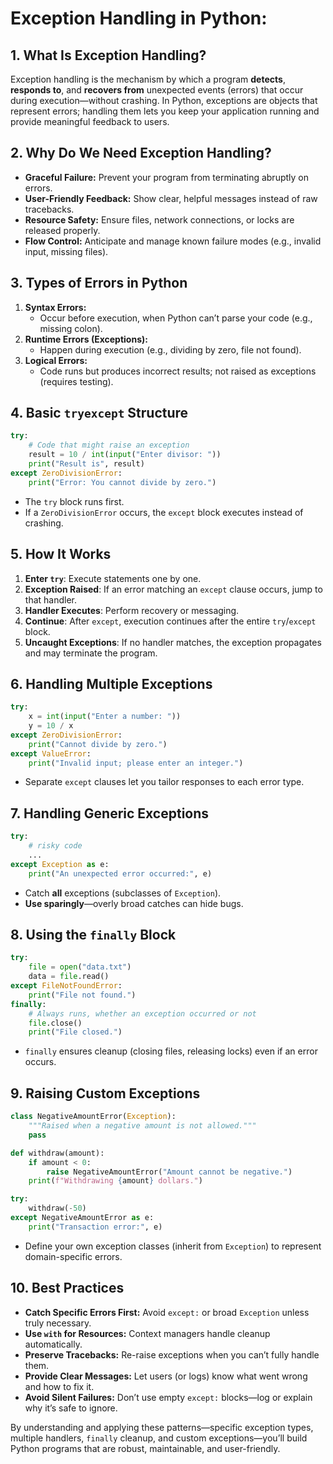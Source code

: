 # **Exception Handling in Python:**

## **1. What Is Exception Handling?**

Exception handling is the mechanism by which a program **detects**, **responds to**, and **recovers from** unexpected events (errors) that occur during execution—without crashing. In Python, exceptions are objects that represent errors; handling them lets you keep your application running and provide meaningful feedback to users.

## **2. Why Do We Need Exception Handling?**

- **Graceful Failure:** Prevent your program from terminating abruptly on errors.
- **User-Friendly Feedback:** Show clear, helpful messages instead of raw tracebacks.
- **Resource Safety:** Ensure files, network connections, or locks are released properly.
- **Flow Control:** Anticipate and manage known failure modes (e.g., invalid input, missing files).

## **3. Types of Errors in Python**

1. **Syntax Errors:**
   - Occur before execution, when Python can’t parse your code (e.g., missing colon).
2. **Runtime Errors (Exceptions):**
   - Happen during execution (e.g., dividing by zero, file not found).
3. **Logical Errors:**
   - Code runs but produces incorrect results; not raised as exceptions (requires testing).

## **4. Basic `tryexcept` Structure**

```python
try:
    # Code that might raise an exception
    result = 10 / int(input("Enter divisor: "))
    print("Result is", result)
except ZeroDivisionError:
    print("Error: You cannot divide by zero.")
```

- The `try` block runs first.
- If a `ZeroDivisionError` occurs, the `except` block executes instead of crashing.

## **5. How It Works**

1. **Enter `try`**: Execute statements one by one.
2. **Exception Raised**: If an error matching an `except` clause occurs, jump to that handler.
3. **Handler Executes**: Perform recovery or messaging.
4. **Continue**: After `except`, execution continues after the entire `try`/`except` block.
5. **Uncaught Exceptions**: If no handler matches, the exception propagates and may terminate the program.

## **6. Handling Multiple Exceptions**

```python
try:
    x = int(input("Enter a number: "))
    y = 10 / x
except ZeroDivisionError:
    print("Cannot divide by zero.")
except ValueError:
    print("Invalid input; please enter an integer.")
```

- Separate `except` clauses let you tailor responses to each error type.

## **7. Handling Generic Exceptions**

```python
try:
    # risky code
    ...
except Exception as e:
    print("An unexpected error occurred:", e)
```

- Catch **all** exceptions (subclasses of `Exception`).
- **Use sparingly**—overly broad catches can hide bugs.

## **8. Using the `finally` Block**

```python
try:
    file = open("data.txt")
    data = file.read()
except FileNotFoundError:
    print("File not found.")
finally:
    # Always runs, whether an exception occurred or not
    file.close()
    print("File closed.")
```

- `finally` ensures cleanup (closing files, releasing locks) even if an error occurs.

## **9. Raising Custom Exceptions**

```python
class NegativeAmountError(Exception):
    """Raised when a negative amount is not allowed."""
    pass

def withdraw(amount):
    if amount < 0:
        raise NegativeAmountError("Amount cannot be negative.")
    print(f"Withdrawing {amount} dollars.")

try:
    withdraw(-50)
except NegativeAmountError as e:
    print("Transaction error:", e)
```

- Define your own exception classes (inherit from `Exception`) to represent domain-specific errors.

## **10. Best Practices**

- **Catch Specific Errors First:** Avoid `except:` or broad `Exception` unless truly necessary.
- **Use `with` for Resources:** Context managers handle cleanup automatically.
- **Preserve Tracebacks:** Re-raise exceptions when you can’t fully handle them.
- **Provide Clear Messages:** Let users (or logs) know what went wrong and how to fix it.
- **Avoid Silent Failures:** Don’t use empty `except:` blocks—log or explain why it’s safe to ignore.

By understanding and applying these patterns—specific exception types, multiple handlers, `finally` cleanup, and custom exceptions—you’ll build Python programs that are robust, maintainable, and user-friendly.
